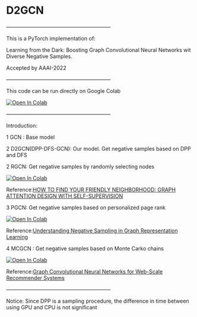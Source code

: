 # D2GCN
————————————————————

This is a PyTorch implementation of:

Learning from the Dark: Boosting Graph Convolutional Neural Networks wit Diverse Negative Samples.

Accepted by AAAI-2022

————————————————————

This code can be run directly on Google Colab

[![Open In Colab](https://colab.research.google.com/assets/colab-badge.svg)](https://drive.google.com/file/d/1jYKH9KaozAewr56ttqxB3I_NsWLUKhnM/view?usp=sharing)

————————————————————

Introduction:

1 GCN  : Base model

2 D2GCN(DPP-DFS-GCN): Our model.  Get negative samples based on DPP and DFS

2 RGCN: Get negative samples by randomly selecting nodes

[![Open In Colab](https://colab.research.google.com/assets/colab-badge.svg)](https://colab.research.google.com/drive/1G4QDEsuTBpBkBrdpuI_ElJVHwFQ0QXVY?usp=sharing)

Reference:[HOW TO FIND YOUR FRIENDLY NEIGHBORHOOD: GRAPH ATTENTION DESIGN WITH SELF-SUPERVISION](https://openreview.net/forum?id=Wi5KUNlqWty)

3 PGCN: Get negative samples based on personalized page rank
             
[![Open In Colab](https://colab.research.google.com/assets/colab-badge.svg)](https://colab.research.google.com/drive/12nAPv-TmaXFgri1aT620glHoNXRvOgXO?usp=sharing)

Reference:[Understanding Negative Sampling in Graph Representation Learning](https://arxiv.org/pdf/2005.09863.pdf)
              
4 MCGCN : Get negative samples based on Monte Carko chains

[![Open In Colab](https://colab.research.google.com/assets/colab-badge.svg)](https://colab.research.google.com/drive/1HuIDqZHDZutKRzwH4menhgYVEQsjun9a?usp=sharing)

Reference:[Graph Convolutional Neural Networks for Web-Scale Recommender Systems](https://arxiv.org/pdf/1806.01973.pdf)
              

————————————————————

Notice:
Since DPP is a sampling procedure, the difference in time between using GPU and CPU is not significant
